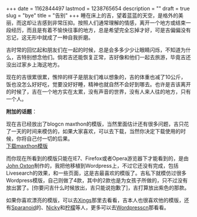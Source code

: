 +++
date = 1162844497
lastmod = 1238765654
description = ""
draft = true
slug = "bye"
title = "告别"
+++
睡在床上的吉，望着蓝蓝的天空，是格外的美丽，而这却让吉感到非常压抑。按照人们通常理解的情感，离开一个地方或结束一段经历，而且是有着不愉快往事的地方，总是希望完全忘掉才好，可是吉偏偏没有忘记，这无形中就成了一种自我折磨。  

吉时常的回忆起和朋友们在一起的时候，总是会多多少少让眼睛闪烁，不知道为什么，吉特别想念他们。倘若吉还能恢复正常，吉好像和他们一起去旅游，毕竟吉还没出过家乡上海这地方。<p></p>
现在的吉很累很累，憔悴的样子是朋友们难以想象的，吉的体重也减了10公斤，饭也没怎么好好吃，觉要没好好睡，精神也就自然不会好到哪去。也许是吉该离开的时候了，吉在一个地方实在太累，没有声音的世界，没有人来人往的地方，只有一个人。  

<strong>附加的话题</strong>：  

现在吉已经放出了blogcn maxthon的模版，当然里面估计还有很多问题，吉只花了一天的时间来模仿的，如果大家喜欢，可以去下载，当然你决定下载使用的时候，你将自己付一切的后果。<br>
<a target="_blank" href="/dl/maxthon.zip">下载maxthon模版</a>  

而你现在所看到的模版只能在IE7、Firefox或者Opera游览器下才能看到的，是由<a target="_blank" href="http://joshuaink.com/">John Oxton</a>制作的，我把他移植到Wordpress上，不过它还没有完成，包括Livesearch的效果，和一些页面，这是吉最喜欢的模版了。吉私下就模仿过很多Wordpress模版，自己则做了4款，其中的2款也是为女孩子所做的，只不过没有放出罢了。[你要问吉什么时候放出，吉只能说抱歉了]，吉打算放出紫色的那款。<br>

如果你喜欢漂亮的模版，可以去<a target="_blank" href="http://xings.us/">Xings</a>那里去看看，吉本人也很喜欢他的模版，还有<a target="_blank" href="http://blog.sparanoid.com/">Sparanoid</a>的、<a target="_blank" href="http://blog.osxcn.com/">Nicky</a>和<a target="_blank" href="http://www.ilemoned.com/">柠檬</a>等人，更多可以去<a target="_blank" href="http://www.wordpresscn.com/">Wordpresscn</a>那看看。
